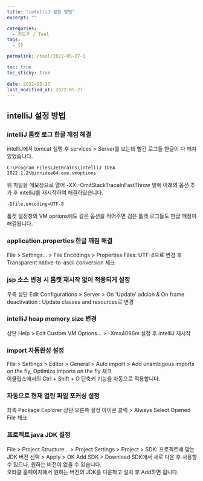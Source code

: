 ```yaml
---
title: "intelliJ 설정 방법"
excerpt: ""

categories:
  - 윈도우 / Tool
tags:
  - []

permalink: /tool/2022-05-27-1

toc: true
toc_sticky: true
 
date: 2022-05-27
last_modified_at: 2022-05-27
---
```


## intelliJ 설정 방법

### intelliJ 톰캣 로그 한글 깨짐 해결
intelliJ에서 tomcat 실행 후 services > Server를 보는데 빨간 로그들 한글이 다 깨져 있었습니다.
```
C:\Program Files\JetBrains\intelliJ IDEA 2022.1.2\bin>idea64.exe.vmoptions
```
위 파일을 메모장으로 열어 -XX:-OmitStackTraceInFastThrow 밑에 아래의 옵션 추가 후 intelliJ를 재시작하여 해결하였습니다.
```
-Dfile.encoding=UTF-8
```
톰캣 설정창의 VM oprions에도 같은 옵션을 적어주면 검은 톰캣 로그들도 한글 깨짐이 해결됩니다.

### application.properties 한글 깨짐 해결
File > Settings... > File Encodings > Properties Files: UTF-8으로 변경 후 Transparent native-to-ascii conversion 체크

### jsp 소스 변경 시 톰캣 재시작 없이 적용되게 설정
우측 상단 Edit Configurations > Server > On 'Update' adcion & On frame deactivation : Update classes and resources로 변경

### intelliJ heap memory size 변경
상단 Help > Edit Custom VM Options... > -Xmx4096m 설정 후 intelliJ 재시작

### import 자동완성 설정
File > Settings > Editor > General > Auto import > Add unambigous imports on the fly, Optimize imports on the fly 체크  
이클립스에서의 Ctrl + Shift + O 단축키 기능을 자동으로 적용합니다.

### 자동으로 현재 열린 파일 포커싱 설정
좌측 Package Explorer 상단 오른쪽 설정 아이콘 클릭 > Always Select Opened File 체크

### 프로젝트 java JDK 설정
File > Project Structure... > Project Settings > Project > SDK: 프로젝트에 맞는 JDK 버전 선택 > Apply > OK
Add SDK > Download SDK에서 새로 다운 후 사용할 수 있으나, 원하는 버전이 없을 수 있습니다.  
오라클 홈페이지에서 원하는 버전의 JDK를 다운하고 설치 후 Add하면 됩니다.
